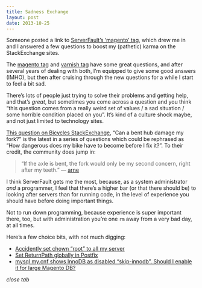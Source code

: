 ```yaml
---
title: Sadness Exchange
layout: post
date: 2013-10-25
---
```

Someone posted a link to [ServerFault&rsquo;s &lsquo;magento&rsquo; tag][1], which drew me in and I answered a few questions to boost my (pathetic) karma on the StackExchange sites.

The [magento tag][1] and [varnish tag][2] have some great questions, and after several years of dealing with both, I&rsquo;m equipped to give some good answers (IMHO), but then after cruising through the new questions for a while I start to feel a bit sad.

There&rsquo;s lots of people just trying to solve their problems and getting help, and that&rsquo;s _great_, but sometimes you come across a question and you think &ldquo;this question comes from a really weird set of values / a sad situation / some horrible condition placed on you&rdquo;. It&rsquo;s kind of a culture shock maybe, and not just limited to technology sites.

[This question on Bicycles StackExchange][3], &ldquo;Can a bent hub damage my fork?&rdquo; is the latest in a series of questions which could be rephrased as &ldquo;How dangerous does my bike have to become before I fix it?&rdquo;. To their credit, the community does jump in:

> &ldquo;If the axle is bent, the fork would only be my second concern, right after my teeth.&rdquo; &mdash; [arne][4]

I think ServerFault gets me the most, because, as a system administrator _and_ a programmer, I feel that there&rsquo;s a higher bar (or that there should be) to looking after servers than for running code, in the level of experience you should have before doing important things.

Not to run down programming, because experience is super important there, too, but with administration you&rsquo;re one `rm` away from a very bad day, at all times.

Here&rsquo;s a few choice bits, with not much digging:

  * [Accidently set chown &ldquo;root&rdquo; to all my server][5]
  * [Set ReturnPath globally in Postfix][6]
  * [mysql my.cnf shows InnoDB as disabled &ldquo;skip-innodb&rdquo;. Should I enable it for large Magento DB?][7]

_close tab_

 [1]: http://serverfault.com/questions/tagged/magento
 [2]: http://serverfault.com/questions/tagged/varnish
 [3]: http://bicycles.stackexchange.com/questions/18175/can-a-bent-hub-damage-my-fork
 [4]: http://bicycles.stackexchange.com/questions/18175/can-a-bent-hub-damage-my-fork#comment32875_18175
 [5]: http://serverfault.com/questions/490484/accidently-set-chown-root-to-all-my-server
 [6]: http://serverfault.com/questions/442965/set-returnpath-globally-in-postfix
 [7]: http://serverfault.com/questions/414642/mysql-my-cnf-shows-innodb-as-disabled-skip-innodb-should-i-enable-it-for-larg


